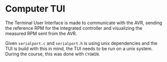 # Computer TUI

The Terminal User Interface is made to communicate with the AVR, sending the reference RPM for the integrated controller and visualizing the measured RPM sent from the AVR.

Given `serialport.c` and `serialport.h` is using unix dependencies and the TUI is build with this in mind, the TUI needs to be run on a unix system. During the course, this was done with `CYGWIN`.
